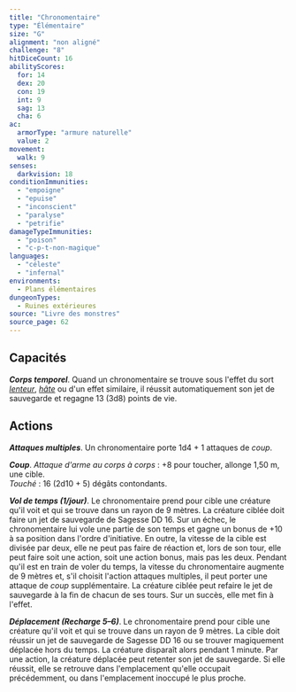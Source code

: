 ```yaml
---
title: "Chronomentaire"
type: "Élémentaire"
size: "G"
alignment: "non aligné"
challenge: "8"
hitDiceCount: 16
abilityScores:
  for: 14
  dex: 20
  con: 19
  int: 9
  sag: 13
  cha: 6
ac:
  armorType: "armure naturelle"
  value: 2
movement:
  walk: 9
senses:
  darkvision: 18
conditionImmunities:
  - "empoigne"
  - "epuise"
  - "inconscient"
  - "paralyse"
  - "petrifie"
damageTypeImmunities:
  - "poison"
  - "c-p-t-non-magique"
languages:
  - "céleste"
  - "infernal"
environments:
  - Plans élémentaires
dungeonTypes:
  - Ruines extérieures
source: "Livre des monstres"
source_page: 62
---
```

## Capacités
_**Corps temporel**_. Quand un chronomentaire se trouve sous l'effet du sort [_lenteur_](/grimoire/lenteur/), [_hâte_](/grimoire/hate/) ou d'un effet similaire, il réussit automatiquement son jet de sauvegarde et regagne 13 (3d8) points de vie.

## Actions
_**Attaques multiples**_. Un chronomentaire porte 1d4 + 1 attaques de _coup_.

_**Coup**_. _Attaque d'arme au corps à corps_ : +8 pour toucher, allonge 1,50 m, une cible.  
_Touché_ : 16 (2d10 + 5) dégâts contondants.

_**Vol de temps (1/jour)**_. Le chronomentaire prend pour cible une créature qu'il voit et qui se trouve dans un rayon de 9 mètres. La créature ciblée doit faire un jet de sauvegarde de Sagesse DD 16. Sur un échec, le chronomentaire lui vole une partie de son temps et gagne un bonus de +10 à sa position dans l'ordre d'initiative. En outre, la vitesse de la cible est divisée par deux, elle ne peut pas faire de réaction et, lors de son tour, elle peut faire soit une action, soit une action bonus, mais pas les deux. Pendant qu'il est en train de voler du temps, la vitesse du chronomentaire augmente de 9 mètres et, s'il choisit l'action attaques multiples, il peut porter une attaque de _coup_ supplémentaire. La créature ciblée peut refaire le jet de sauvegarde à la fin de chacun de ses tours. Sur un succès, elle met fin à l'effet.

_**Déplacement (Recharge 5–6)**_. Le chronomentaire prend pour cible une créature qu'il voit et qui se trouve dans un rayon de 9 mètres. La cible doit réussir un jet de sauvegarde de Sagesse DD 16 ou se trouver magiquement déplacée hors du temps. La créature disparaît alors pendant 1 minute. Par une action, la créature déplacée peut retenter son jet de sauvegarde. Si elle réussit, elle se retrouve dans l'emplacement qu'elle occupait précédemment, ou dans l'emplacement inoccupé le plus proche.
